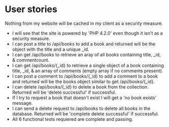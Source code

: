 # User stories

Nothing from my website will be cached in my client as a security measure.

- I will see that the site is powered by 'PHP 4.2.0' even though it isn't as a security measure.
- I can post a title to /api/books to add a book and returned will be the object with the title and a unique _id.
- I can get /api/books to retrieve an aray of all books containing title, _id, & commentcount.
- I can get /api/books/{_id} to retrieve a single object of a book containing title, _id, & an array of comments (empty array if no comments present).
- I can post a comment to /api/books/{_id} to add a comment to a book and returned will be the books object similar to get /api/books/{_id}.
- I can delete /api/books/{_id} to delete a book from the collection. Returned will be 'delete successful' if successful.
- If I try to request a book that doesn't exist I will get a 'no book exists' message.
- I can send a delete request to /api/books to delete all books in the database. Returned will be 'complete delete successful' if successful.
- All 6 functional tests requiered are complete and passing.
